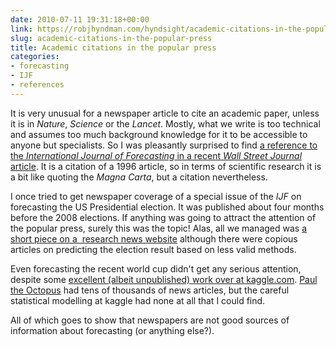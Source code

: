 ```yaml
---
date: 2010-07-11 19:31:18+00:00
link: https://robjhyndman.com/hyndsight/academic-citations-in-the-popular-press/
slug: academic-citations-in-the-popular-press
title: Academic citations in the popular press
categories:
- forecasting
- IJF
- references
---
```


It is very unusual for a newspaper article to cite an academic paper, unless it is in _Nature_, _Science_ or the _Lancet_. Mostly, what we write is too technical and assumes too much background knowledge for it to be accessible to anyone but specialists. So I was pleasantly surprised to find [a reference to the ](http://online.wsj.com/article/SB10001424052748704799604575356840533734182.html)_[International Journal of Forecasting](http://online.wsj.com/article/SB10001424052748704799604575356840533734182.html)_[ in a recent ](http://online.wsj.com/article/SB10001424052748704799604575356840533734182.html)_[Wall Street Journal](http://online.wsj.com/article/SB10001424052748704799604575356840533734182.html)_[ article](http://online.wsj.com/article/SB10001424052748704799604575356840533734182.html). It is a citation of a 1996 article, so in terms of scientific research it is a bit like quoting the _Magna Carta_, but a citation nevertheless.

I once tried to get newspaper coverage of a special issue of the _IJF_ on forecasting the US Presidential election. It was published about four months before the 2008 elections. If anything was going to attract the attention of the popular press, surely this was the topic! Alas, all we managed was [a short piece on a  research news website](http://www.sciencedaily.com/releases/2008/06/080623092530.htm) although there were copious articles on predicting the election result based on less valid methods.

Even forecasting the recent world cup didn't get any serious attention, despite some [excellent (albeit unpublished) work over at kaggle.com](http://kaggle.com/worldcup2010). [Paul the Octopus](http://news.google.com/news/search?q=paul+octopus+world+cup) had tens of thousands of news articles, but the careful statistical modelling at kaggle had none at all that I could find.

All of which goes to show that newspapers are not good sources of information about forecasting (or anything else?).
